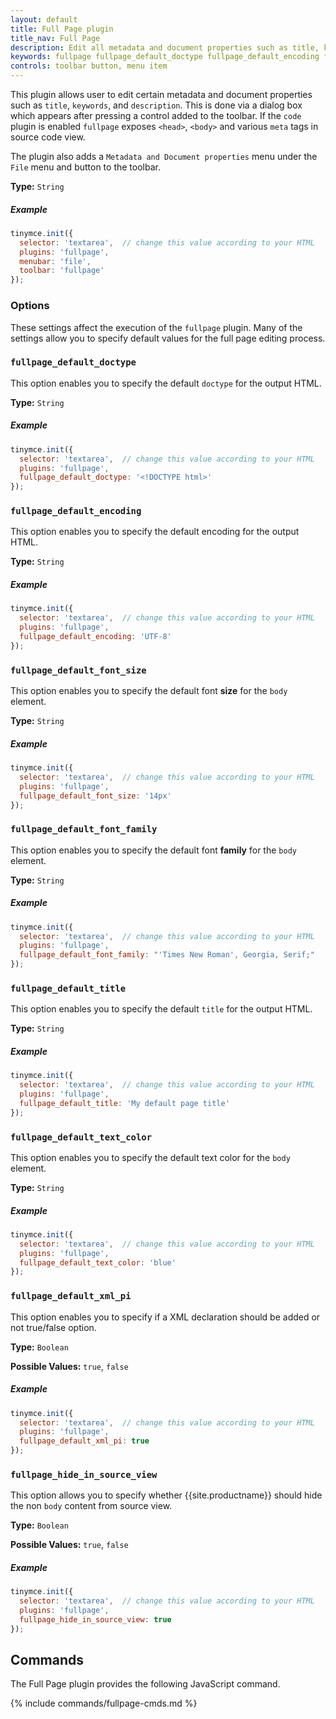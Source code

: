 ```yaml
---
layout: default
title: Full Page plugin
title_nav: Full Page
description: Edit all metadata and document properties such as title, keywords and description.
keywords: fullpage fullpage_default_doctype fullpage_default_encoding fullpage_default_font_size fullpage_default_font_family fullpage_default_title fullpage_default_text_color fullpage_default_xml_pi fullpage_hide_in_source_view
controls: toolbar button, menu item
---
```


This plugin allows user to edit certain metadata and document properties such as `title`, `keywords`, and `description`. This is done via a dialog box which appears after pressing a control added to the toolbar. If the `code` plugin is enabled `fullpage` exposes `<head>`, `<body>` and various `meta` tags in source code view.

The plugin also adds a `Metadata and Document properties` menu under the `File` menu and button to the toolbar.

**Type:** `String`

##### Example

```js
tinymce.init({
  selector: 'textarea',  // change this value according to your HTML
  plugins: 'fullpage',
  menubar: 'file',
  toolbar: 'fullpage'
});
```

### Options

These settings affect the execution of the `fullpage` plugin. Many of the settings allow you to specify default values for the full page editing process.

### `fullpage_default_doctype`

This option enables you to specify the default `doctype` for the output HTML.

**Type:** `String`

##### Example

```js
tinymce.init({
  selector: 'textarea',  // change this value according to your HTML
  plugins: 'fullpage',
  fullpage_default_doctype: '<!DOCTYPE html>'
});
```

### `fullpage_default_encoding`

This option enables you to specify the default encoding for the output HTML.

**Type:** `String`

##### Example

```js
tinymce.init({
  selector: 'textarea',  // change this value according to your HTML
  plugins: 'fullpage',
  fullpage_default_encoding: 'UTF-8'
});
```

### `fullpage_default_font_size`

This option enables you to specify the default font **size** for the `body` element.

**Type:** `String`

##### Example

```js
tinymce.init({
  selector: 'textarea',  // change this value according to your HTML
  plugins: 'fullpage',
  fullpage_default_font_size: '14px'
});
```

### `fullpage_default_font_family`

This option enables you to specify the default font **family** for the `body` element.

**Type:** `String`

##### Example

```js
tinymce.init({
  selector: 'textarea',  // change this value according to your HTML
  plugins: 'fullpage',
  fullpage_default_font_family: "'Times New Roman', Georgia, Serif;"
});
```

### `fullpage_default_title`

This option enables you to specify the default `title` for the output HTML.

**Type:** `String`

##### Example

```js
tinymce.init({
  selector: 'textarea',  // change this value according to your HTML
  plugins: 'fullpage',
  fullpage_default_title: 'My default page title'
});
```

### `fullpage_default_text_color`

This option enables you to specify the default text color for the `body` element.

**Type:** `String`

##### Example

```js
tinymce.init({
  selector: 'textarea',  // change this value according to your HTML
  plugins: 'fullpage',
  fullpage_default_text_color: 'blue'
});
```

### `fullpage_default_xml_pi`

This option enables you to specify if a XML declaration should be added or not true/false option.

**Type:** `Boolean`

**Possible Values:** `true`, `false`

##### Example

```js
tinymce.init({
  selector: 'textarea',  // change this value according to your HTML
  plugins: 'fullpage',
  fullpage_default_xml_pi: true
});
```

### `fullpage_hide_in_source_view`

This option allows you to specify whether {{site.productname}} should hide the non `body` content from source view.

**Type:** `Boolean`

**Possible Values:** `true`, `false`

##### Example

```js
tinymce.init({
  selector: 'textarea',  // change this value according to your HTML
  plugins: 'fullpage',
  fullpage_hide_in_source_view: true
});
```

## Commands

The Full Page plugin provides the following JavaScript command.

{% include commands/fullpage-cmds.md %}
